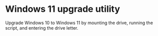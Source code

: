 # Windows 11 upgrade utility

Upgrade Windows 10 to Windows 11 by mounting the drive, running the script, and entering the drive letter.
